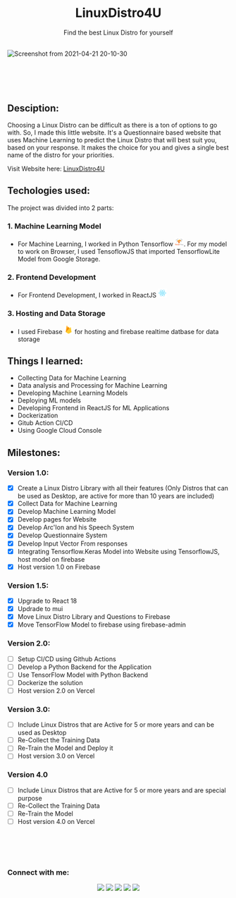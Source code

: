 # <div align="center">LinuxDistro4U</div>
<div align="center">Find the best Linux Distro for yourself</div>

<br />

![Screenshot from 2021-04-21 20-10-30](https://user-images.githubusercontent.com/59045242/115577220-aaaf0100-a2dd-11eb-9309-52b81c40b266.png)

# <br />

## Desciption:
Choosing a Linux Distro can be difficult as there is a ton of options to go with. So, I made this little website. It's a Questionnaire based website that uses Machine Learning to predict the Linux Distro that will best suit you, based on your response. It makes the choice for you and gives a single best name of the distro for your priorities.

Visit Website here: [LinuxDistro4U](https://linux-distro-4u.web.app/)



## Techologies used:
The project was divided into 2 parts:
### 1. Machine Learning Model
  * For Machine Learning, I worked in Python Tensorflow <img alt="TensorFlow" width="20px" src="https://raw.githubusercontent.com/github/explore/80688e429a7d4ef2fca1e82350fe8e3517d3494d/topics/tensorflow/tensorflow.png" />. For my model to work on Browser, I used TensoflowJS that imported TensorflowLite Model from Google Storage.

### 2. Frontend Development
  * For Frontend Development, I worked in ReactJS <img alt="React" width="20px" src="https://raw.githubusercontent.com/github/explore/80688e429a7d4ef2fca1e82350fe8e3517d3494d/topics/react/react.png" />

### 3. Hosting and Data Storage
  * I used Firebase <img alt="Firebase" width="20px" src="https://raw.githubusercontent.com/github/explore/80688e429a7d4ef2fca1e82350fe8e3517d3494d/topics/firebase/firebase.png" /> for hosting and firebase realtime datbase for data storage

## Things I learned:
* Collecting Data for Machine Learning
* Data analysis and Processing for Machine Learning
* Developing Machine Learning Models
* Deploying ML models
* Developing Frontend in ReactJS for ML Applications
* Dockerization
* Gitub Action CI/CD
* Using Google Cloud Console

## Milestones:
### Version 1.0:
- [x] Create a Linux Distro Library with all their features (Only Distros that can be used as Desktop, are active for more than 10 years are included)
- [x] Collect Data for Machine Learning
- [x] Develop Machine Learning Model
- [x] Develop pages for Website
- [x] Develop Arc'Ion and his Speech System
- [x] Develop Questionnaire System
- [x] Develop Input Vector From responses
- [x] Integrating Tensorflow.Keras Model into Website using TensorflowJS, host model on firebase
- [x] Host version 1.0 on Firebase
### Version 1.5:
- [x] Upgrade to React 18
- [x] Updrade to mui
- [x] Move Linux Distro Library and Questions to Firebase
- [x] Move TensorFlow Model to firebase using firebase-admin
### Version 2.0:
- [ ] Setup CI/CD using Github Actions
- [ ] Develop a Python Backend for the Application
- [ ] Use TensorFlow Model with Python Backend
- [ ] Dockerize the solution
- [ ] Host version 2.0 on Vercel
### Version 3.0:
- [ ] Include Linux Distros that are Active for 5 or more years and can be used as Desktop
- [ ] Re-Collect the Training Data
- [ ] Re-Train the Model and Deploy it
- [ ] Host version 3.0 on Vercel
### Version 4.0
- [ ] Include Linux Distros that are Active for 5 or more years and are special purpose
- [ ] Re-Collect the Training Data
- [ ] Re-Train the Model
- [ ] Host version 4.0 on Vercel

# <br />

<h3 align="left">Connect with me:</h3>
<p align="center">
<a href="https://haidersultanarc-hs.web.app/"><img src="https://img.shields.io/badge/-Haider%20Sultan-3423A6?style=flat&logo=Google-Chrome&logoColor=white"/></a>
<a href="https://linkedin.com/in/haidersultanarc"><img src="https://img.shields.io/badge/-HaiderSultanArc-0077B5?style=flat&logo=Linkedin&logoColor=white"/></a>
<a href="mailto:haidersultanarc@gmail.com"><img src="https://img.shields.io/badge/-haidersultanarc@gmail.com-D14836?style=flat&logo=Gmail&logoColor=white"/></a>
<a href="https://instagram.com/haidersultanarc"><img src="https://img.shields.io/badge/-@HaiderSultanArc-E4405F?style=flat&logo=Instagram&logoColor=white"/></a>
<a href="https://facebook.com/haidersultanarc"><img src="https://img.shields.io/badge/-HaiderSultanArc-1877F2?style=flat&logo=Facebook&logoColor=white"/></a>